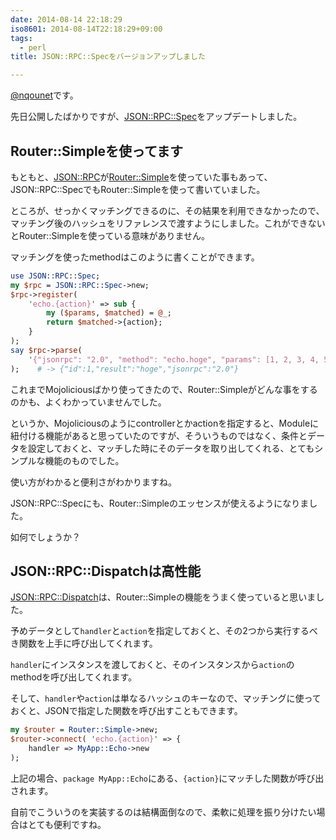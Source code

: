 ```yaml
---
date: 2014-08-14 22:18:29
iso8601: 2014-08-14T22:18:29+09:00
tags:
  - perl
title: JSON::RPC::Specをバージョンアップしました

---
```


<p><a href="https://twitter.com/nqounet">@nqounet</a>です。</p>

<p>先日公開したばかりですが、<a href="https://metacpan.org/pod/JSON::RPC::Spec">JSON::RPC::Spec</a>をアップデートしました。</p>



<h2>Router::Simpleを使ってます</h2>

<p>もともと、<a href="https://metacpan.org/pod/JSON::RPC">JSON::RPC</a>が<a href="https://metacpan.org/pod/Router::Simple">Router::Simple</a>を使っていた事もあって、JSON::RPC::SpecでもRouter::Simpleを使って書いていました。</p>

<p>ところが、せっかくマッチングできるのに、その結果を利用できなかったので、マッチング後のハッシュをリファレンスで渡すようにしました。これができないとRouter::Simpleを使っている意味がありません。</p>

<p>マッチングを使ったmethodはこのように書くことができます。</p>

```perl
use JSON::RPC::Spec;
my $rpc = JSON::RPC::Spec->new;
$rpc->register(
    'echo.{action}' => sub {
        my ($params, $matched) = @_;
        return $matched->{action};
    }
);
say $rpc->parse(
    '{"jsonrpc": "2.0", "method": "echo.hoge", "params": [1, 2, 3, 4, 5], "id": 1}'
);    # -> {"id":1,"result":"hoge","jsonrpc":"2.0"}
```

<p>これまでMojoliciousばかり使ってきたので、Router::Simpleがどんな事をするのかも、よくわかっていませんでした。</p>

<p>というか、Mojoliciousのようにcontrollerとかactionを指定すると、Moduleに紐付ける機能があると思っていたのですが、そういうものではなく、条件とデータを設定しておくと、マッチした時にそのデータを取り出してくれる、とてもシンプルな機能のものでした。</p>

<p>使い方がわかると便利さがわかりますね。</p>

<p>JSON::RPC::Specにも、Router::Simpleのエッセンスが使えるようになりました。</p>

<p>如何でしょうか？</p>

<h2>JSON::RPC::Dispatchは高性能</h2>

<p><a href="https://metacpan.org/pod/JSON::RPC::Dispatch">JSON::RPC::Dispatch</a>は、Router::Simpleの機能をうまく使っていると思いました。</p>

<p>予めデータとして<code>handler</code>と<code>action</code>を指定しておくと、その2つから実行するべき関数を上手に呼び出してくれます。</p>

<p><code>handler</code>にインスタンスを渡しておくと、そのインスタンスから<code>action</code>のmethodを呼び出してくれます。</p>

<p>そして、<code>handler</code>や<code>action</code>は単なるハッシュのキーなので、マッチングに使っておくと、JSONで指定した関数を呼び出すこともできます。</p>

```perl
my $router = Router::Simple->new;
$router->connect( 'echo.{action}' => {
    handler => MyApp::Echo->new
);
```

<p>上記の場合、<code>package MyApp::Echo</code>にある、<code>{action}</code>にマッチした関数が呼び出されます。</p>

<p>自前でこういうのを実装するのは結構面倒なので、柔軟に処理を振り分けたい場合はとても便利ですね。</p>
    	